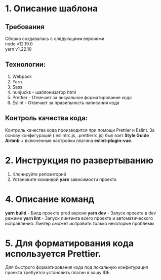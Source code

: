 # 1. Описание шаблона
## Требования
Сборка создавалась с следующими версиями  
node v12.19.0  
yarn v1.22.10

## Технологии:
1. Webpack  
2. Yarn
3. Sass
4. nunjucks - шаблонизатор html
5. Prettier - Отвечает за визуальное форматирование кода
6. Eslint - Отвечает за правильность написания кода

## Контроль качества кода:
Контроль качества кода производится при помощи Prettier и Eslint.
За основу конфигураций (.eslintrc.js, .prettierrc.js) был взят **Style Guide Airbnb** + включенные настройки плагина **eslint-plugin-vue**.

# 2. Инструкция по развертыванию
1. Клонируйте репозиторий  
2. Установите командой **yarn** зависимости проекта

# 4. Описание команд
**yarn build** - Билд проекта prod версии
**yarn dev** - Запуск проекта в dev режиме
**yarn lint** - Запуск линтинга всего проекта и автоматического исправления. Линтер сможет исправить только некоторые проблемы

# 5. Для форматирования кода используется Prettier.
Для быстрого форматирования кода под локальную конфигурация проекта требуется установить плагин в вашу IDE.